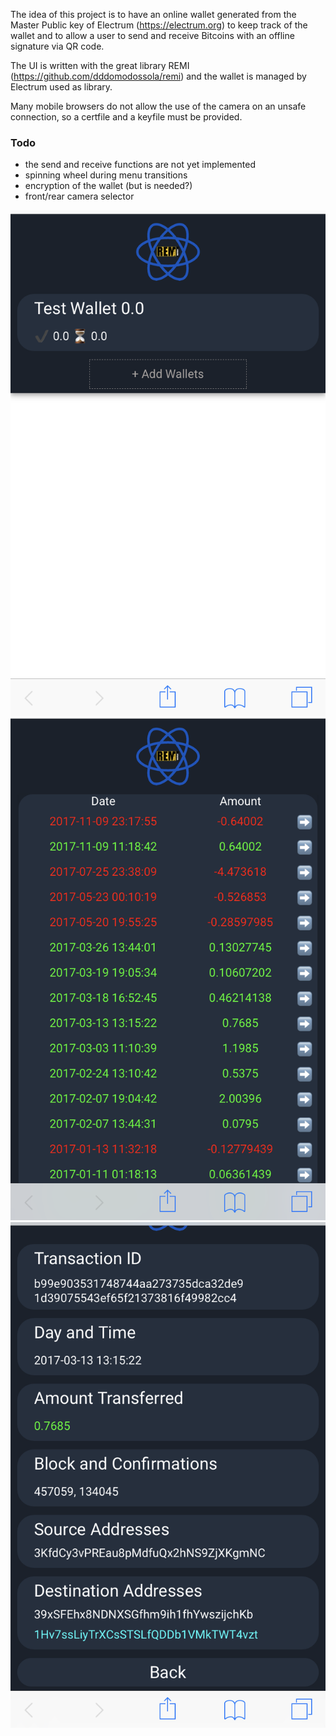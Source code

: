The idea of this project is to have an online wallet generated from the Master Public key of Electrum (https://electrum.org) to keep track of the wallet and to allow a user to send and receive Bitcoins with an offline signature via QR code.

The UI is written with the great library REMI (https://github.com/dddomodossola/remi) and the wallet is managed by Electrum used as library.

Many mobile browsers do not allow the use of the camera on an unsafe connection, so a certfile and a keyfile must be provided.

### Todo

- the send and receive functions are not yet implemented
- spinning wheel during menu transitions
- encryption of the wallet (but is needed?)
- front/rear camera selector

<img src=https://github.com/emanuelelaface/rElectrum/blob/master/screenshots/screen-shot-1.png></img>
<img src=https://github.com/emanuelelaface/rElectrum/blob/master/screenshots/screen-shot-2.png></img>
<img src=https://github.com/emanuelelaface/rElectrum/blob/master/screenshots/screen-shot-3.png></img>
